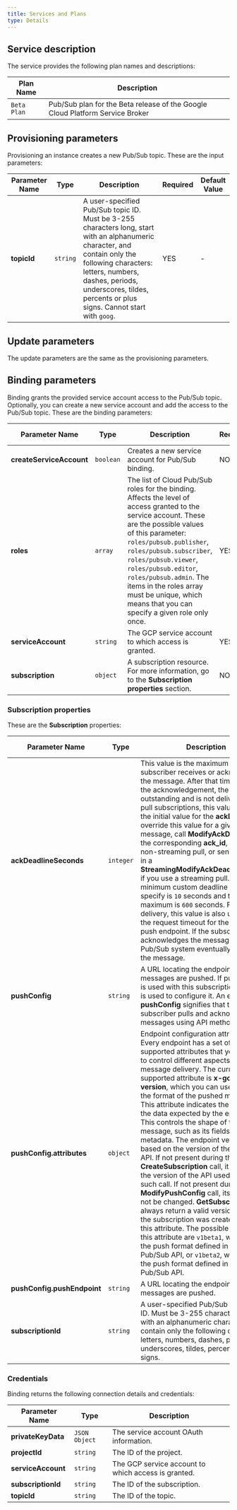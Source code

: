 ```yaml
---
title: Services and Plans
type: Details
---
```


## Service description

The service provides the following plan names and descriptions:

| Plan Name | Description |
|-----------|-------------|
| `Beta Plan` | Pub/Sub plan for the Beta release of the Google Cloud Platform Service Broker |

## Provisioning parameters

Provisioning an instance creates a new Pub/Sub topic. These are the input parameters:

| Parameter Name | Type | Description | Required | Default Value |
|----------------|------|-------------|----------|---------------|
| **topicId** | `string` | A user-specified Pub/Sub topic ID. Must be 3-255 characters long, start with an alphanumeric character, and contain only the following characters: letters, numbers, dashes, periods, underscores, tildes, percents or plus signs. Cannot start with `goog`. | YES | - |

## Update parameters

The update parameters are the same as the provisioning parameters.

## Binding parameters

Binding grants the provided service account access to the Pub/Sub topic. Optionally, you can create a new service account and add the access to the Pub/Sub topic. These are the binding parameters:

| Parameter Name | Type | Description | Required | Default Value |
|----------------|------|-------------|----------|---------------|
| **createServiceAccount** | `boolean` | Creates a new service account for Pub/Sub binding. | NO | `false` |
| **roles** | `array` | The list of Cloud Pub/Sub roles for the binding. Affects the level of access granted to the service account. These are the possible values of this parameter: `roles/pubsub.publisher`, `roles/pubsub.subscriber`, `roles/pubsub.viewer`, `roles/pubsub.editor`, `roles/pubsub.admin`. The items in the roles array must be unique, which means that you can specify a given role only once. | YES | - |
| **serviceAccount** | `string` | The GCP service account to which access is granted. | YES | - |
| **subscription** | `object` | A subscription resource. For more information, go to the **Subscription properties** section. | NO | - |

### Subscription properties

These are the **Subscription** properties:

| Parameter Name | Type | Description | Required | Default Value |
|----------------|------|-------------|----------|---------------|
| **ackDeadlineSeconds** | `integer` | This value is the maximum time after a subscriber receives or acknowledges the message. After that time, or before the acknowledgement, the message is outstanding and is not delivered. For pull subscriptions, this value is used as the initial value for the **ackDeadline**. To override this value for a given message, call **ModifyAckDeadline** with the corresponding **ack_id**, if you use a non-streaming pull, or send the **ack_id** in a **StreamingModifyAckDeadlineRequest** if you use a streaming pull. The minimum custom deadline you can specify is `10` seconds and the maximum is `600` seconds. For push delivery, this value is also used to set the request timeout for the call to the push endpoint. If the subscriber never acknowledges the message, the Pub/Sub system eventually redelivers the message. | NO | `10` |
| **pushConfig** | `string` | A URL locating the endpoint to which messages are pushed. If push delivery is used with this subscription, this field is used to configure it. An empty **pushConfig** signifies that the subscriber pulls and acknowledges messages using API methods. | NO | - |
| **pushConfig.attributes** | `object` | Endpoint configuration attributes. Every endpoint has a set of API supported attributes that you can use to control different aspects of the message delivery. The currently supported attribute is **x-goog-version**, which you can use to change the format of the pushed message. This attribute indicates the version of the data expected by the endpoint. This controls the shape of the pushed message, such as its fields and metadata. The endpoint version is based on the version of the Pub/Sub API. If not present during the **CreateSubscription** call, it defaults to the version of the API used to make such call. If not present during a **ModifyPushConfig** call, its value will not be changed. **GetSubscription** calls always return a valid version, even if the subscription was created without this attribute. The possible values for this attribute are `v1beta1`, which uses the push format defined in the v1beta1 Pub/Sub API, or `v1beta2`, which uses the push format defined in the v1 Pub/Sub API. | NO | - |
| **pushConfig.pushEndpoint** | `string` | A URL locating the endpoint to which messages are pushed. | NO | - |
| **subscriptionId** | `string` | A user-specified Pub/Sub subscription ID. Must be 3-255 characters, start with an alphanumeric character, and contain only the following characters: letters, numbers, dashes, periods, underscores, tildes, percents or plus signs. | NO | - |

### Credentials

Binding returns the following connection details and credentials:

| Parameter Name | Type | Description |
|----------------|------|-------------|
| **privateKeyData** | `JSON Object` | The service account OAuth information. |
| **projectId** | `string` | The ID of the project. |
| **serviceAccount** | `string` | The GCP service account to which access is granted. |
| **subscriptionId** | `string` | The ID of the subscription. |
| **topicId** | `string` | The ID of the topic. |
